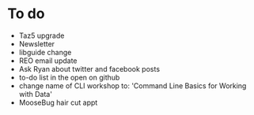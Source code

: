 # To do

- Taz5 upgrade
- Newsletter
- libguide change
- REO email update
- Ask Ryan about twitter and facebook posts
- to-do list in the open on github
- change name of CLI workshop to: 'Command Line Basics for Working with Data'
- MooseBug hair cut appt
